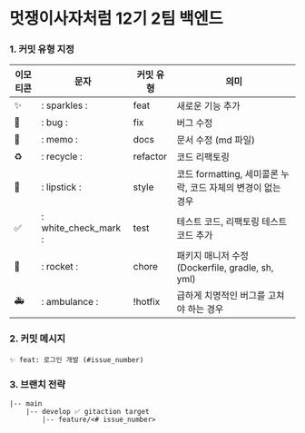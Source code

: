 # 멋쟁이사자처럼 12기 2팀 백엔드 

### 1. 커밋 유형 지정
| 이모티콘 | 문자 | 커밋 유형 | 의미 |
| --- | --- | --- | --- |
|  ✨ | : sparkles : | feat | 새로운 기능 추가 |
| 🐛 | : bug : | fix | 버그 수정 |
| 📝 | : memo : | docs | 문서 수정 (md 파일) |
| ♻️ | : recycle : | refactor | 코드 리팩토링 |
| 💄 | : lipstick : | style | 코드 formatting, 세미콜론 누락, 코드 자체의 변경이 없는 경우 |
| ✅ | : white_check_mark : | test | 테스트 코드, 리팩토링 테스트 코드 추가 |
| 🚀 | : rocket : | chore | 패키지 매니저 수정 (Dockerfile, gradle, sh, yml) |
| 🚑 | : ambulance : | !hotfix | 급하게 치명적인 버그를 고쳐야 하는 경우 |

### 2. 커밋 메시지
```
✨ feat: 로그인 개발 (#issue_number)
```

### 3. 브랜치 전략
```
|-- main
    |-- develop ✅ gitaction target
        |-- feature/<# issue_number>
```

